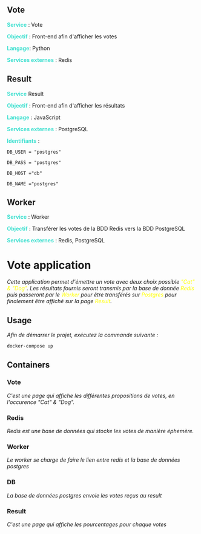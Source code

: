 ## Vote

<span style="color:turquoise">**Service**</span> : Vote

<span style="color:turquoise">**Objectif**</span> : Front-end afin d'afficher les votes

<span style="color:turquoise">**Langage**</span>: Python

<span style="color:turquoise">**Services externes**</span> : Redis

## Result

<span style="color:turquoise">**Service**</span> Result

<span style="color:turquoise">**Objectif**</span> : Front-end afin d'afficher les résultats

<span style="color:turquoise">**Langage**</span> : JavaScript

<span style="color:turquoise">**Services externes**</span> : PostgreSQL

<span style="color:turquoise">**Identifiants**</span> :

```
DB_USER = "postgres"

DB_PASS = "postgres"

DB_HOST ="db"

DB_NAME ="postgres"
```

## Worker

<span style="color:turquoise">**Service**</span> : Worker

<span style="color:turquoise">**Objectif**</span> : Transférer les votes de la BDD Redis vers la BDD PostgreSQL

<span style="color:turquoise">**Services externes**</span> : Redis, PostgreSQL

# Vote application

_Cette application permet d'émettre un vote avec deux choix possible
<span style="color:yellow">"Cat" & "Dog"</span>. Les résultats fournis seront transmis par la base de donnée
<span style="color:yellow">Redis</span> puis passeront par le
<span style="color:yellow">Worker</span> pour être transférés sur
<span style="color:yellow">Postgres</span> pour finalement être affiché sur la page
<span style="color:yellow">Result</span>._

## Usage

_Afin de démarrer le projet, exécutez la commande suivante :_

```sh
docker-compose up
```

## Containers

### Vote

_C'est une page qui affiche les différentes propositions de votes, en l'occurence "Cat" & "Dog"._

### Redis

_Redis est une base de données qui stocke les votes de manière éphemère._

### Worker

_Le worker se charge de faire le lien entre redis et la base de données postgres_

### DB

_La base de données postgres envoie les votes reçus au result_

### Result

_C'est une page qui affiche les pourcentages pour chaque votes_
